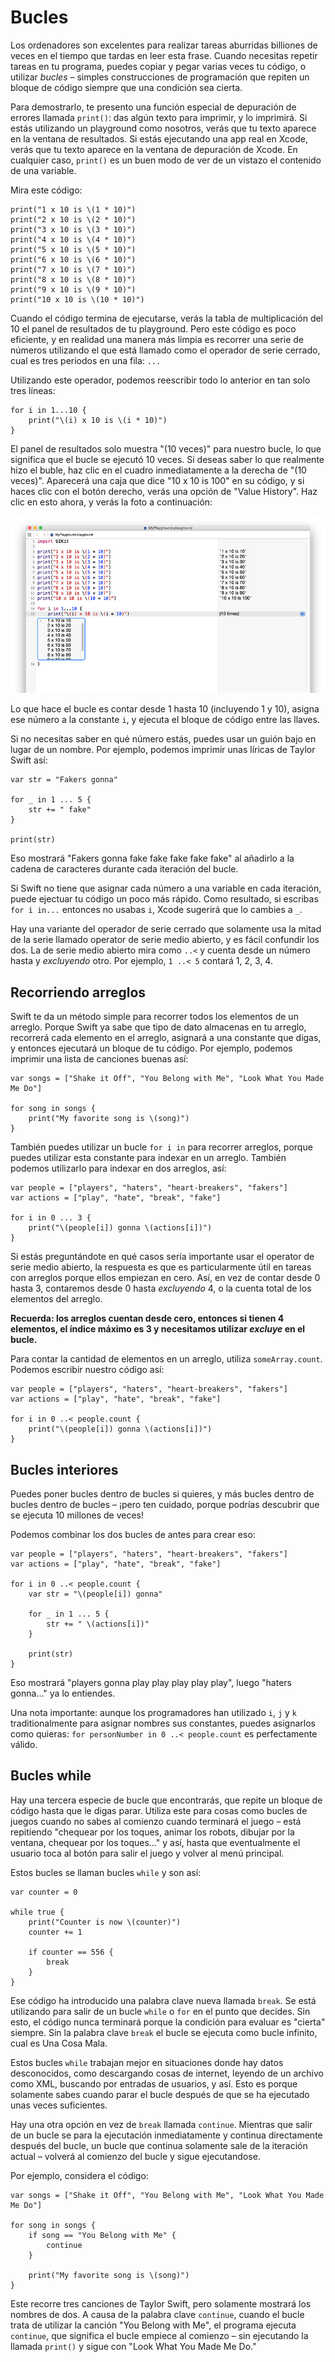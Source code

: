 # Bucles

Los ordenadores son excelentes para realizar tareas aburridas billiones de veces en el tiempo que tardas en leer esta frase. Cuando necesitas repetir tareas en tu programa, puedes copiar y pegar varias veces tu código, o utilizar *bucles* – simples construcciones de programación que repiten un bloque de código siempre que una condición sea cierta.

Para demostrarlo, te presento una función especial de depuración de errores llamada `print()`: das algún texto para imprimir, y lo imprimirá. Si estás utilizando un playground como nosotros, verás que tu texto aparece en la ventana de resultados. Si estás ejecutando una app real en Xcode, verás que tu texto aparece en la ventana de depuración de Xcode. En cualquier caso, `print()` es un buen modo de ver de un vistazo el contenido de una variable.

Mira este código:

    print("1 x 10 is \(1 * 10)")
    print("2 x 10 is \(2 * 10)")
    print("3 x 10 is \(3 * 10)")
    print("4 x 10 is \(4 * 10)")
    print("5 x 10 is \(5 * 10)")
    print("6 x 10 is \(6 * 10)")
    print("7 x 10 is \(7 * 10)")
    print("8 x 10 is \(8 * 10)")
    print("9 x 10 is \(9 * 10)")
    print("10 x 10 is \(10 * 10)")

Cuando el código termina de ejecutarse, verás la tabla de multiplicación del 10 el panel de resultados de tu playground. Pero este código es poco eficiente, y en realidad una manera más limpia es recorrer una serie de números utilizando el que está llamado como el operador de serie cerrado, cual es tres periodos en una fila: `...`

Utilizando este operador, podemos reescribir todo lo anterior en tan solo tres líneas:

    for i in 1...10 {
        print("\(i) x 10 is \(i * 10)")
    }

El panel de resultados solo muestra "(10 veces)" para nuestro bucle, lo que significa que el bucle se ejecutó 10 veces. Si deseas saber lo que realmente hizo el buble, haz clic en el cuadro inmediatamente a la derecha de "(10 veces)". Aparecerá una caja que dice "10 x 10 is 100" en su código, y si haces clic con el botón derecho, verás una opción de "Value History". Haz clic en esto ahora, y verás la foto a continuación:

![Cuando un playground de Swift ejecuta un bucle solo muestra cuantas veces que fue ejecutado. Si quieres ver los valores, haz clic en el cuadro del panel de resultados.](0-5.png)

Lo que hace el bucle es contar desde 1 hasta 10 (incluyendo 1 y 10), asigna ese número a la constante `i`, y ejecuta el bloque de código entre las llaves.

Si no necesitas saber en qué número estás, puedes usar un guión bajo en lugar de un nombre. Por ejemplo, podemos imprimir unas líricas de Taylor Swift así:

    var str = "Fakers gonna"

    for _ in 1 ... 5 {
        str += " fake"
    }

    print(str)

Eso mostrará "Fakers gonna fake fake fake fake fake" al añadirlo a la cadena de caracteres durante cada iteración del bucle.

Si Swift no tiene que asignar cada número a una variable en cada iteración, puede ejectuar tu código un poco más rápido. Como resultado, si escribas `for i in...` entonces no usabas `i`, Xcode sugerirá que lo cambies a `_`.

Hay una variante del operador de serie cerrado que solamente usa la mitad de la serie llamado operator de serie medio abierto, y es fácil confundir los dos. La de serie medio abierto mira como `..<` y cuenta desde un número hasta y *excluyendo* otro. Por ejemplo, `1 ..< 5` contará 1, 2, 3, 4.

## Recorriendo arreglos

Swift te da un método simple para recorrer todos los elementos de un arreglo. Porque Swift ya sabe que tipo de dato almacenas en tu arreglo, recorrerá cada elemento en el arreglo, asignará a una constante que digas, y entonces ejecutará un bloque de tu código. Por ejemplo, podemos imprimir una lista de canciones buenas así:

    var songs = ["Shake it Off", "You Belong with Me", "Look What You Made Me Do"]

    for song in songs {
        print("My favorite song is \(song)")
    }

También puedes utilizar un bucle `for i in` para recorrer arreglos, porque puedes utilizar esta constante para indexar en un arreglo. También podemos utilizarlo para indexar en dos arreglos, así:

    var people = ["players", "haters", "heart-breakers", "fakers"]
    var actions = ["play", "hate", "break", "fake"]

    for i in 0 ... 3 {
        print("\(people[i]) gonna \(actions[i])")
    }
    
Si estás preguntándote en qué casos sería importante usar el operator de serie medio abierto, la respuesta es que es particularmente útil en tareas con arreglos porque ellos empiezan en cero. Así, en vez de contar desde 0 hasta 3, contaremos desde 0 hasta *excluyendo* 4, o la cuenta total de los elementos del arreglo.

**Recuerda: los arreglos cuentan desde cero, entonces si tienen 4 elementos, el índice máximo es 3 y necesitamos utilizar *excluye* en el bucle.**

Para contar la cantidad de elementos en un arreglo, utiliza `someArray.count`. Podemos escribir nuestro código así:

    var people = ["players", "haters", "heart-breakers", "fakers"]
    var actions = ["play", "hate", "break", "fake"]

    for i in 0 ..< people.count {
        print("\(people[i]) gonna \(actions[i])")
    }

## Bucles interiores

Puedes poner bucles dentro de bucles si quieres, y más bucles dentro de bucles dentro de bucles – ¡pero ten cuidado, porque podrías descubrir que se ejecuta 10 millones de veces!

Podemos combinar los dos bucles de antes para crear eso:

    var people = ["players", "haters", "heart-breakers", "fakers"]
    var actions = ["play", "hate", "break", "fake"]

    for i in 0 ..< people.count {
        var str = "\(people[i]) gonna"

        for _ in 1 ... 5 {
            str += " \(actions[i])"
        }

        print(str)
    }

Eso mostrará "players gonna play play play play play", luego "haters gonna..." ya lo entiendes.

Una nota importante: aunque los programadores han utilizado `i`, `j` y `k` traditionalmente para asignar nombres sus constantes, puedes asignarlos como quieras: `for personNumber in 0 ..< people.count` es perfectamente válido. 

## Bucles while

Hay una tercera especie de bucle que encontrarás, que repite un bloque de código hasta que le digas parar. Utiliza este para cosas como bucles de juegos cuando no sabes al comienzo cuando terminará el juego – está repitiendo "chequear por los toques, animar los robots, dibujar por la ventana, chequear por los toques..." y así, hasta que eventualmente el usuario toca al botón para salir el juego y volver al menú principal.

Estos bucles se llaman bucles `while` y son así:

    var counter = 0

    while true {
        print("Counter is now \(counter)")
        counter += 1

        if counter == 556 {
            break
        }
    }

Ese código ha introducido una palabra clave nueva llamada `break`. Se está utilizando para salir de un bucle `while` o `for` en el punto que decides. Sin esto, el código nunca terminará porque la condición para evaluar es "cierta" siempre. Sin la palabra clave `break` el bucle se ejecuta como bucle infinito, cual es Una Cosa Mala.

Estos bucles `while` trabajan mejor en situaciones donde hay datos desconocidos, como descargando cosas de internet, leyendo de un archivo como XML, buscando por entradas de usuarios, y así. Esto es porque solamente sabes cuando parar el bucle después de que se ha ejecutado unas veces suficientes.

Hay una otra opción en vez de `break` llamada `continue`. Mientras que salir de un bucle se para la ejecutación inmediatamente y continua directamente después del bucle, un bucle que continua solamente sale de la iteración actual – volverá al comienzo del bucle y sigue ejecutandose.

Por ejemplo, considera el código:

    var songs = ["Shake it Off", "You Belong with Me", "Look What You Made Me Do"]

    for song in songs {
        if song == "You Belong with Me" {
            continue
        }

        print("My favorite song is \(song)")
    }

Este recorre tres canciones de Taylor Swift, pero solamente mostrará los nombres de dos. A causa de la palabra clave `continue`, cuando el bucle trata de utilizar la canción "You Belong with Me", el programa ejecuta `continue`, que significa el bucle empiece al comienzo – sin ejecutando la llamada `print()` y sigue con "Look What You Made Me Do."

